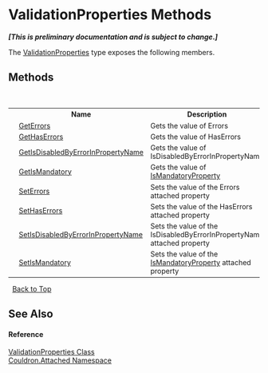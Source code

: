 # ValidationProperties Methods
 _**\[This is preliminary documentation and is subject to change.\]**_

The <a href="T_Couldron_Attached_ValidationProperties">ValidationProperties</a> type exposes the following members.


## Methods
&nbsp;<table><tr><th></th><th>Name</th><th>Description</th></tr><tr><td>![Public method](media/pubmethod.gif "Public method")![Static member](media/static.gif "Static member")</td><td><a href="M_Couldron_Attached_ValidationProperties_GetErrors">GetErrors</a></td><td>
Gets the value of Errors</td></tr><tr><td>![Public method](media/pubmethod.gif "Public method")![Static member](media/static.gif "Static member")</td><td><a href="M_Couldron_Attached_ValidationProperties_GetHasErrors">GetHasErrors</a></td><td>
Gets the value of HasErrors</td></tr><tr><td>![Public method](media/pubmethod.gif "Public method")![Static member](media/static.gif "Static member")</td><td><a href="M_Couldron_Attached_ValidationProperties_GetIsDisabledByErrorInPropertyName">GetIsDisabledByErrorInPropertyName</a></td><td>
Gets the value of IsDisabledByErrorInPropertyName</td></tr><tr><td>![Public method](media/pubmethod.gif "Public method")![Static member](media/static.gif "Static member")</td><td><a href="M_Couldron_Attached_ValidationProperties_GetIsMandatory">GetIsMandatory</a></td><td>
Gets the value of <a href="F_Couldron_Attached_ValidationProperties_IsMandatoryProperty">IsMandatoryProperty</a></td></tr><tr><td>![Public method](media/pubmethod.gif "Public method")![Static member](media/static.gif "Static member")</td><td><a href="M_Couldron_Attached_ValidationProperties_SetErrors">SetErrors</a></td><td>
Sets the value of the Errors attached property</td></tr><tr><td>![Public method](media/pubmethod.gif "Public method")![Static member](media/static.gif "Static member")</td><td><a href="M_Couldron_Attached_ValidationProperties_SetHasErrors">SetHasErrors</a></td><td>
Sets the value of the HasErrors attached property</td></tr><tr><td>![Public method](media/pubmethod.gif "Public method")![Static member](media/static.gif "Static member")</td><td><a href="M_Couldron_Attached_ValidationProperties_SetIsDisabledByErrorInPropertyName">SetIsDisabledByErrorInPropertyName</a></td><td>
Sets the value of the IsDisabledByErrorInPropertyName attached property</td></tr><tr><td>![Public method](media/pubmethod.gif "Public method")![Static member](media/static.gif "Static member")</td><td><a href="M_Couldron_Attached_ValidationProperties_SetIsMandatory">SetIsMandatory</a></td><td>
Sets the value of the <a href="F_Couldron_Attached_ValidationProperties_IsMandatoryProperty">IsMandatoryProperty</a> attached property</td></tr></table>&nbsp;
<a href="#validationproperties-methods">Back to Top</a>

## See Also


#### Reference
<a href="T_Couldron_Attached_ValidationProperties">ValidationProperties Class</a><br /><a href="N_Couldron_Attached">Couldron.Attached Namespace</a><br />
